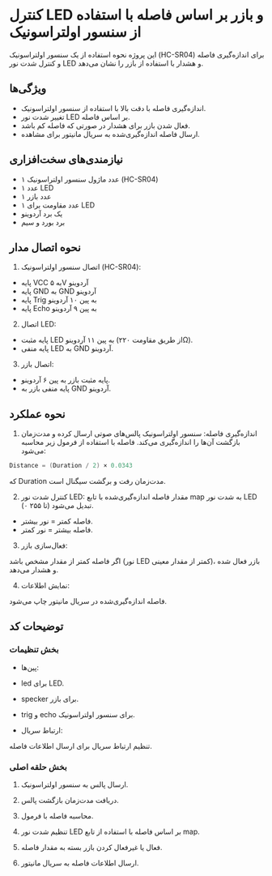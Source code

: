 # کنترل LED و بازر بر اساس فاصله با استفاده از سنسور اولتراسونیک

این پروژه نحوه استفاده از یک سنسور اولتراسونیک (HC-SR04) برای اندازه‌گیری فاصله و کنترل شدت نور LED و هشدار با استفاده از بازر را نشان می‌دهد.


## ویژگی‌ها
- اندازه‌گیری فاصله با دقت بالا با استفاده از سنسور اولتراسونیک.
- تغییر شدت نور LED بر اساس فاصله.
- فعال شدن بازر برای هشدار در صورتی که فاصله کم باشد.
- ارسال فاصله اندازه‌گیری‌شده به سریال مانیتور برای مشاهده.


## نیازمندی‌های سخت‌افزاری
- ۱ عدد ماژول سنسور اولتراسونیک (HC-SR04)
- ۱ عدد LED
- ۱ عدد بازر
- ۱ عدد مقاومت برای LED
- یک برد آردوینو
- برد بورد و سیم‌


## نحوه اتصال مدار
1. اتصال سنسور اولتراسونیک (HC-SR04):

- پایه VCC به ۵V آردوینو
- پایه GND به GND آردوینو
- پایه Trig به پین ۱۰ آردوینو
- پایه Echo به پین ۹ آردوینو

2. اتصال LED:

- پایه مثبت LED به پین ۱۱ آردوینو (از طریق مقاومت ۲۲۰Ω).
- پایه منفی LED به GND آردوینو.

3. اتصال بازر:

- پایه مثبت بازر به پین ۶ آردوینو.
- پایه منفی بازر به GND آردوینو.

## نحوه عملکرد
1. اندازه‌گیری فاصله:
سنسور اولتراسونیک پالس‌های صوتی ارسال کرده و مدت‌زمان بازگشت آن‌ها را اندازه‌گیری می‌کند. فاصله با استفاده از فرمول زیر محاسبه می‌شود:

```cpp
Distance = (Duration / 2) × 0.0343
```
که Duration مدت‌زمان رفت و برگشت سیگنال است.


2. کنترل شدت نور LED:
مقدار فاصله اندازه‌گیری‌شده با تابع map به شدت نور LED (۰ تا ۲۵۵) تبدیل می‌شود.

- فاصله کمتر = نور بیشتر.
- فاصله بیشتر = نور کمتر.

3. فعال‌سازی بازر:

اگر فاصله کمتر از مقدار مشخص باشد (نور LED کمتر از مقدار معینی)، بازر فعال شده و هشدار می‌دهد.


4. نمایش اطلاعات:

فاصله اندازه‌گیری‌شده در سریال مانیتور چاپ می‌شود.


## توضیحات کد
### بخش تنظیمات
- پین‌ها:

- led برای LED.
- specker برای بازر.
- trig و echo برای سنسور اولتراسونیک.

- ارتباط سریال:

تنظیم ارتباط سریال برای ارسال اطلاعات فاصله.


### بخش حلقه اصلی

1. ارسال پالس به سنسور اولتراسونیک.

2. دریافت مدت‌زمان بازگشت پالس.

3. محاسبه فاصله با فرمول.

4. تنظیم شدت نور LED بر اساس فاصله با استفاده از تابع map.

5. فعال یا غیرفعال کردن بازر بسته به مقدار فاصله.

6. ارسال اطلاعات فاصله به سریال مانیتور.
